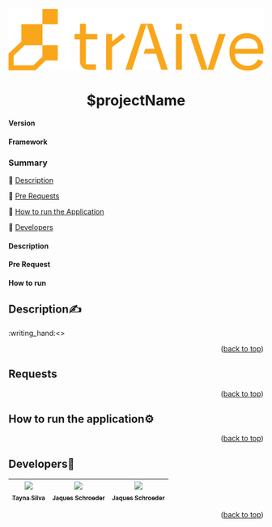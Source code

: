 <a id="readme-top"></a>
<p align="center">
<img src ="assets\Traive_Logo_AI_Laranja.png"/>
</p>
<h1 align="center">$projectName</h1> 

<p align="center">
  <h4> Version </h4>
  <h4> Framework </h4>
</p>

  ### Summary 

:seedling: [Description](#Description:writing_hand:)

:seedling: [Pre Requests](#requests)

:seedling: [How to run the Application](#How-to-run-the-application:gear:)

:seedling: [Developers](#developers:clap:)

<p>

  <h4> Description </h4>
  <h4> Pre Request </h4>
  <h4> How to run </h4>
</p>





## Description:writing_hand:

<p align="justify">
:writing_hand:<>  
</p>
<p align="right">(<a href="#readme-top">back to top</a>)</p>

## Requests

<p align="justify">
  
</p>
<p align="right">(<a href="#readme-top">back to top</a>)</p>

## How to run the application:gear:

<p align="justify">
  
</p>
<p align="right">(<a href="#readme-top">back to top</a>)</p>


## Developers:clap: 

| [<img src="https://avatars.githubusercontent.com/u/187814402?s=96&v=4" width=115><br><sub>Tayna Silva</sub>](https://github.com/Taykazuhiro) |  [<img src="https://avatars.githubusercontent.com/u/158075224?v=4" width=115><br><sub>Jaques Schroeder</sub>](https://github.com/jaquesschroedertraive) |  [<img src="https://avatars.githubusercontent.com/u/158075224?v=4" width=115><br><sub>Jaques Schroeder</sub>](https://github.com/jaquesschroedertraive) 
| :---: | :---: | :---: 

<p align="right">(<a href="#readme-top">back to top</a>)</p>